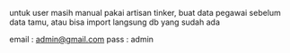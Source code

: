 untuk user masih manual pakai artisan tinker,
buat data pegawai sebelum data tamu,
atau bisa import langsung db yang sudah ada

email : admin@gmail.com
pass : admin
